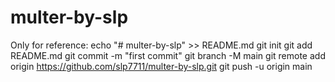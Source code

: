 # multer-by-slp

Only for reference:
echo "# multer-by-slp" >> README.md
git init
git add README.md
git commit -m "first commit"
git branch -M main
git remote add origin https://github.com/slp7711/multer-by-slp.git
git push -u origin main
